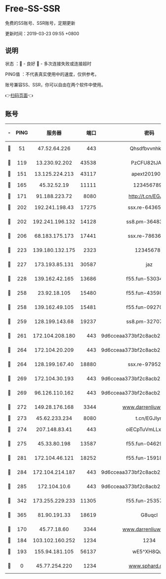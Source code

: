 # Free-SS-SSR

免费的SS账号、SSR账号，定期更新

更新时间：2019-03-23 09:55 +0800

## 说明

状态     ：🙂 - 良好 🙁 - 多次连接失败或连接超时

PING值   ：不代表真实使用中的速度，仅供参考。

账号兼容SS、SSR，你可以自由在两个软件中使用。

👉[扫码页面](https://liesauer.github.io/Free-SS-SSR/)👈

## 账号

|-|PING|服务器|端口|密码|加密方式|区域|
|:----:|:----:|:-----:|-----:|:----:|:----:|:----:|
|🙂|51|47.52.64.226|443|Qhsdfbvvnhkm1|aes-256-cfb|HK|
|🙂|119|13.230.92.202|43538|PzCFU82tJAdZ|aes-256-cfb|JP|
|🙂|151|13.125.224.213|43117|apext2019005|chacha20|KR|
|🙂|165|45.32.52.19|11111|1234567890|aes-256-cfb|JP|
|🙂|171|91.188.223.72|8080|http://t.cn/EGJIyrl|rc4-md5|RU|
|🙂|202|192.241.198.43|17275|ssx.re-64365080|aes-256-cfb|US|
|🙂|202|192.241.196.132|14128|ss8.pm-36483349|aes-256-cfb|US|
|🙂|206|68.183.175.173|17441|ssx.re-78636175|aes-256-cfb|US|
|🙂|223|139.180.132.175|2323|123456789|aes-256-cfb|SG|
|🙂|227|173.193.85.131|30587|jaz|aes-256-cfb|US|
|🙂|228|139.162.42.165|13686|f55.fun-53034739|aes-256-cfb|SG|
|🙂|258|23.92.18.105|15480|f55.fun-43598783|aes-256-cfb|US|
|🙂|258|139.162.49.105|15481|f55.fun-09270327|aes-256-cfb|SG|
|🙂|259|128.199.143.68|19237|ss8.pm-32707172|aes-256-cfb|SG|
|🙂|261|172.104.208.180|443|9d6cceaa373bf2c8acb22e60b6a58be6|aes-256-cfb|US|
|🙂|264|172.104.20.209|443|9d6cceaa373bf2c8acb22e60b6a58be6|aes-256-cfb|US|
|🙂|264|128.199.167.40|18880|ssx.re-97952522|aes-256-cfb|SG|
|🙂|269|172.104.30.193|443|9d6cceaa373bf2c8acb22e60b6a58be6|aes-256-cfb|US|
|🙂|269|96.126.110.162|443|9d6cceaa373bf2c8acb22e60b6a58be6|aes-256-cfb|US|
|🙂|272|149.28.176.168|3344|www.darrenliuwei.com|aes-256-cfb|AU|
|🙂|273|45.62.233.234|8080|t.cn/EGJIyrl|rc4-md5|CA|
|🙂|274|207.148.83.41|443|oiECpTuVmLLxk4Ts|aes-256-cfb|AU|
|🙂|275|45.33.80.198|13587|f55.fun-04629140|aes-256-cfb|US|
|🙂|281|172.104.46.121|18252|f55.fun-15918908|aes-256-cfb|SG|
|🙂|284|172.104.214.187|443|9d6cceaa373bf2c8acb22e60b6a58be6|aes-256-cfb|US|
|🙂|285|172.104.10.6|443|9d6cceaa373bf2c8acb22e60b6a58be6|aes-256-cfb|US|
|🙂|342|173.255.229.233|11305|f55.fun-25357616|aes-256-cfb|US|
|🙂|365|81.90.191.33|18619|G8uqcl|aes-256-cfb|US|
|🙂|170|45.77.18.60|3344|www.darrenliuwei.com|aes-256-cfb|JP|
|🙂|184|103.102.160.252|1234|1234|rc4-md5|JP|
|🙁|193|155.94.181.105|56137|wE5^XH8Quw|aes-256-cfb|US|
|🙁|0|45.77.254.220|1234|www.sphard.com|aes-256-cfb|SG|
